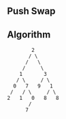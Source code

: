 ## Push Swap

## Algorithm


```
        2
       / \
      /   \
     /     \
    1       3
   / \     / \
  0   7   9   1
 /   / \     / \
2   1   0   8   8
       /
      7

```
